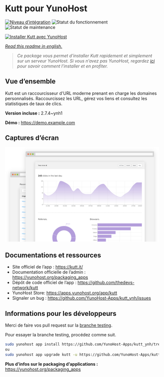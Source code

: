 <!--
N.B.: This README was automatically generated by https://github.com/YunoHost/apps/tree/master/tools/README-generator
It shall NOT be edited by hand.
-->

# Kutt pour YunoHost

[![Niveau d’intégration](https://dash.yunohost.org/integration/kutt.svg)](https://dash.yunohost.org/appci/app/kutt) ![Statut du fonctionnement](https://ci-apps.yunohost.org/ci/badges/kutt.status.svg) ![Statut de maintenance](https://ci-apps.yunohost.org/ci/badges/kutt.maintain.svg)

[![Installer Kutt avec YunoHost](https://install-app.yunohost.org/install-with-yunohost.svg)](https://install-app.yunohost.org/?app=kutt)

*[Read this readme in english.](./README.md)*

> *Ce package vous permet d’installer Kutt rapidement et simplement sur un serveur YunoHost.
Si vous n’avez pas YunoHost, regardez [ici](https://yunohost.org/#/install) pour savoir comment l’installer et en profiter.*

## Vue d’ensemble

Kutt est un raccourcisseur d'URL moderne prenant en charge les domaines personnalisés. Raccourcissez les URL, gérez vos liens et consultez les statistiques de taux de clics.

**Version incluse :** 2.7.4~ynh1

**Démo :** https://demo.example.com

## Captures d’écran

![Capture d’écran de Kutt](./doc/screenshots/screenshot.png)

## Documentations et ressources

* Site officiel de l’app : <https://kutt.it/>
* Documentation officielle de l’admin : <https://yunohost.org/packaging_apps>
* Dépôt de code officiel de l’app : <https://github.com/thedevs-network/kutt>
* YunoHost Store: <https://apps.yunohost.org/app/kutt>
* Signaler un bug : <https://github.com/YunoHost-Apps/kutt_ynh/issues>

## Informations pour les développeurs

Merci de faire vos pull request sur la [branche testing](https://github.com/YunoHost-Apps/kutt_ynh/tree/testing).

Pour essayer la branche testing, procédez comme suit.

``` bash
sudo yunohost app install https://github.com/YunoHost-Apps/kutt_ynh/tree/testing --debug
ou
sudo yunohost app upgrade kutt -u https://github.com/YunoHost-Apps/kutt_ynh/tree/testing --debug
```

**Plus d’infos sur le packaging d’applications :** <https://yunohost.org/packaging_apps>